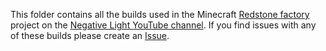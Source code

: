 This folder contains all the builds used in the Minecraft [Redstone factory](https://youtube.com/playlist?list=PLZK8EgerqxgiC1HeQO3dTbBYEB0uZYENi&si=M6snk9JBtXpHrtB_) project on the [Negative Light YouTube channel](https://www.youtube.com/@Negative_Light).
If you find issues with any of these builds please create an [Issue](https://github.com/negative-light-media/public-asset-library/issues).
